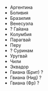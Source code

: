 *   Аргентина
*   Боливия
*   Бразилия
*   Венесуэла
*   ?   Гайана
*   Колумбия
*   Парагвай
*   Перу
*   ?   Суринам
*   Уругвай
*   Чили
*   Эквадор
*   Гвиана (Брит)   ?
*   Гвиана (Нид)    ?
*   Гвиана (Фр)     ?
